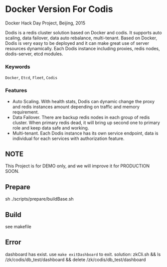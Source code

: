 Docker Version For Codis
============

Docker Hack Day Project, Beijing, 2015


Dodis is a redis cluster solution based on Docker and codis. It supports auto scaling, data failover, data auto rebalance, multi-tenant. Based on Docker, Dodis is very easy to be deployed and it can make great use of server resources dynamically. Each Dodis instance including proxies, redis nodes, dodis-server, etcd modules.

### Keywords

`Docker`, `Etcd`, `Fleet`, `Codis`

### Features
- Auto Scaling. With health stats, Dodis can dynamic change the proxy and redis instances amount depending on traffic and memory requirement.
- Data Failover. There are backup redis nodes in each group of redis cluster. When primary redis dead, it will bring up second one to primary role and keep data safe and working.
- Multi-tenant. Each Dodis instance has its own service endpoint, data is individual for each services with authorization feature.

## NOTE

This Project is for DEMO only, and we will improve it for PRODUCTION SOON.

## Prepare
sh ./scripts/prepare/buildBase.sh

## Build
see makefile

## Error
dashboard has exist. use `make exitDashboard` to exit.
solution: zkCli.sh && ls /zk/codis/db_test/dashboard && delete /zk/codis/db_test/dashboard
